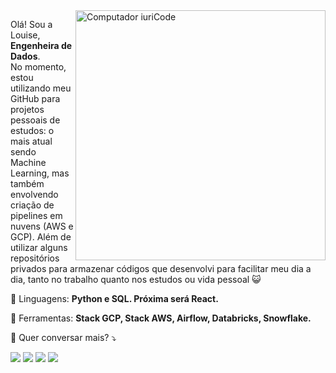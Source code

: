 <img src="https://raw.githubusercontent.com/MicaelliMedeiros/micaellimedeiros/master/image/computer-illustration.png" min-width="400px" max-width="400px" width="400px" align="right" alt="Computador iuriCode">

<p align="left"> 
  Olá! Sou a Louise, <strong>Engenheira de Dados</strong>.<br>
  No momento, estou utilizando meu GitHub para projetos pessoais de estudos: o mais atual sendo Machine Learning, mas também envolvendo criação de pipelines em nuvens (AWS e GCP). Além de utilizar alguns repositórios privados para armazenar códigos que desenvolvi para facilitar meu dia a dia, tanto no trabalho quanto nos estudos ou vida pessoal 😺
</p>

<p align="left">
  🦄 Linguagens: <strong>Python e SQL. Próxima será React.</strong>
</p>

<p align="left">
  💼 Ferramentas: <strong>Stack GCP, Stack AWS, Airflow, Databricks, Snowflake.</strong>
</p>

<p align="left">
  💌 Quer conversar mais? ⤵️
</p>

<p align="left">
  <a href="#" alt="Gmail">
  <img src="https://img.shields.io/badge/-Gmail-FF0000?style=flat-square&labelColor=FF0000&logo=gmail&logoColor=white&link=louisecastro.f@gmail.com" /></a>

  <a href="#" alt="Linkedin">
  <img src="https://img.shields.io/badge/-Linkedin-0e76a8?style=flat-square&logo=Linkedin&logoColor=white&link=https://www.linkedin.com/in/louise-f-castro/" /></a>

  <a href="#" alt="WhatsApp">
  <img src="https://img.shields.io/badge/-WhatsApp-25d366?style=flat-square&labelColor=25d366&logo=whatsapp&logoColor=white&link=+5541988047717"/></a>

  <a href="#" alt="Instagram">
  <img src="https://img.shields.io/badge/-Instagram-DF0174?style=flat-square&labelColor=DF0174&logo=instagram&logoColor=white&link=https://www.instagram.com/wedotheydont"/></a>
</p>  
